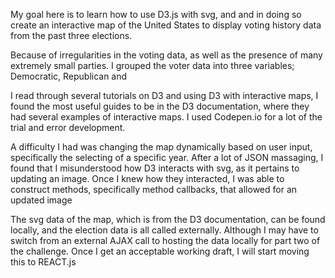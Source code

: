 My goal here is to learn how to use D3.js with svg, and
and in doing so create an interactive map of the United States to display voting history data from the past three elections.

Because of irregularities in the voting data, as well as the presence of many extremely small parties. I grouped the voter data into three variables; Democratic, Republican and 

I read through several tutorials on D3 and using D3 with interactive maps, I found the most useful guides to be in the D3 documentation, where they had several examples of interactive maps. I used Codepen.io for a lot of the trial and error development.

A difficulty I had was changing the map dynamically based on user input, specifically the selecting of a specific year. After a lot of JSON massaging, I found that I misunderstood how D3 interacts with svg, as it pertains to updating an image. Once I knew how they interacted, I was able to construct methods, specifically method callbacks, that allowed for an updated image

The svg data of the map, which is from the D3 documentation, can be found locally, and the election data is all called externally. Although I may have to switch from an external AJAX call to hosting the data locally for part two of the challenge. Once I get an acceptable working draft, I will start moving this to REACT.js
